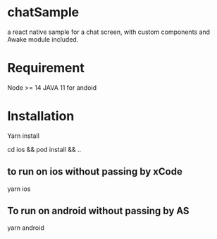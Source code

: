 # chatSample
a react native sample for a chat screen, with custom components and Awake module included.

# Requirement
Node >= 14
JAVA 11 for andoid

# Installation
Yarn install

cd ios && pod install && ..

## to run on ios without passing by xCode
yarn ios

## To run on android without passing by AS
yarn android
